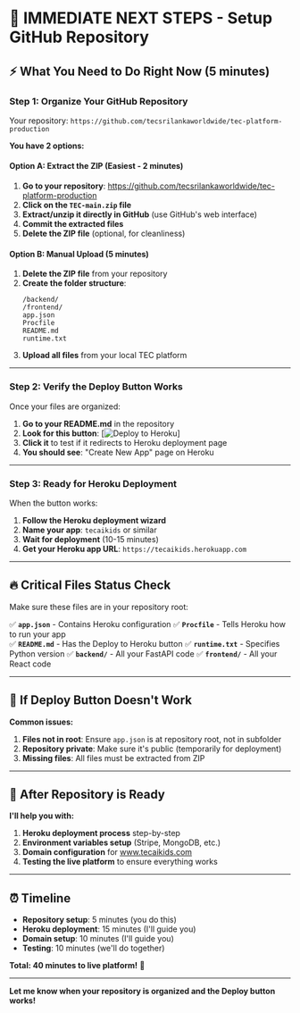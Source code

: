 # 🎯 IMMEDIATE NEXT STEPS - Setup GitHub Repository

## ⚡ **What You Need to Do Right Now (5 minutes)**

### **Step 1: Organize Your GitHub Repository** 
Your repository: `https://github.com/tecsrilankaworldwide/tec-platform-production`

**You have 2 options:**

#### **Option A: Extract the ZIP (Easiest - 2 minutes)**
1. **Go to your repository**: https://github.com/tecsrilankaworldwide/tec-platform-production
2. **Click on the `TEC-main.zip` file**
3. **Extract/unzip it directly in GitHub** (use GitHub's web interface)
4. **Commit the extracted files**
5. **Delete the ZIP file** (optional, for cleanliness)

#### **Option B: Manual Upload (5 minutes)**
1. **Delete the ZIP file** from your repository
2. **Create the folder structure**:
   ```
   /backend/
   /frontend/
   app.json
   Procfile
   README.md
   runtime.txt
   ```
3. **Upload all files** from your local TEC platform

---

### **Step 2: Verify the Deploy Button Works**

Once your files are organized:
1. **Go to your README.md** in the repository
2. **Look for this button**: [![Deploy to Heroku](https://www.herokucdn.com/deploy/button.svg)]
3. **Click it** to test if it redirects to Heroku deployment page
4. **You should see**: "Create New App" page on Heroku

---

### **Step 3: Ready for Heroku Deployment**

When the button works:
1. **Follow the Heroku deployment wizard**
2. **Name your app**: `tecaikids` or similar
3. **Wait for deployment** (10-15 minutes)
4. **Get your Heroku app URL**: `https://tecaikids.herokuapp.com`

---

## 🔥 **Critical Files Status Check**

Make sure these files are in your repository root:

✅ **`app.json`** - Contains Heroku configuration
✅ **`Procfile`** - Tells Heroku how to run your app  
✅ **`README.md`** - Has the Deploy to Heroku button
✅ **`runtime.txt`** - Specifies Python version
✅ **`backend/`** - All your FastAPI code
✅ **`frontend/`** - All your React code

---

## 🚨 **If Deploy Button Doesn't Work**

**Common issues:**
1. **Files not in root**: Ensure `app.json` is at repository root, not in subfolder
2. **Repository private**: Make sure it's public (temporarily for deployment)
3. **Missing files**: All files must be extracted from ZIP

---

## 🎯 **After Repository is Ready**

**I'll help you with:**
1. **Heroku deployment process** step-by-step
2. **Environment variables setup** (Stripe, MongoDB, etc.)
3. **Domain configuration** for www.tecaikids.com
4. **Testing the live platform** to ensure everything works

---

## ⏰ **Timeline**
- **Repository setup**: 5 minutes (you do this)
- **Heroku deployment**: 15 minutes (I'll guide you)
- **Domain setup**: 10 minutes (I'll guide you)
- **Testing**: 10 minutes (we'll do together)

**Total: 40 minutes to live platform!** 🚀

---

**Let me know when your repository is organized and the Deploy button works!**